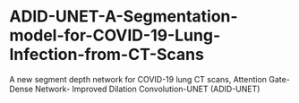 # ADID-UNET-A-Segmentation-model-for-COVID-19-Lung-Infection-from-CT-Scans
A new segment depth network for COVID-19 lung CT scans, Attention Gate-Dense Network- Improved Dilation Convolution-UNET (ADID-UNET)
